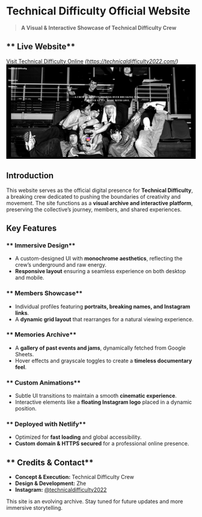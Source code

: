 # **Technical Difficulty Official Website**

> **A Visual & Interactive Showcase of Technical Difficulty Crew**

## ** Live Website**

[ Visit Technical Difficulty Online](#) _(https://technicaldifficulty2022.com/)_  
[![Visit Technical Difficulty Online](./public/interface.png)](https://technicaldifficulty2022.com/)

## **Introduction**

This website serves as the official digital presence for **Technical Difficulty**, a breaking crew dedicated to pushing the boundaries of creativity and movement. The site functions as a **visual archive and interactive platform**, preserving the collective’s journey, members, and shared experiences.

## **Key Features**

### ** Immersive Design**

- A custom-designed UI with **monochrome aesthetics**, reflecting the crew’s underground and raw energy.
- **Responsive layout** ensuring a seamless experience on both desktop and mobile.

### ** Members Showcase**

- Individual profiles featuring **portraits, breaking names, and Instagram links**.
- A **dynamic grid layout** that rearranges for a natural viewing experience.

### ** Memories Archive**

- A **gallery of past events and jams**, dynamically fetched from Google Sheets.
- Hover effects and grayscale toggles to create a **timeless documentary feel**.

### ** Custom Animations**

- Subtle UI transitions to maintain a smooth **cinematic experience**.
- Interactive elements like a **floating Instagram logo** placed in a dynamic position.

### ** Deployed with Netlify**

- Optimized for **fast loading** and global accessibility.
- **Custom domain & HTTPS secured** for a professional online presence.

## ** Credits & Contact**

- **Concept & Execution:** Technical Difficulty Crew
- **Design & Development:** Zhe
- **Instagram:** [@technicaldifficulty2022](https://www.instagram.com/technicaldifficulty2022)

This site is an evolving archive. Stay tuned for future updates and more immersive storytelling.
